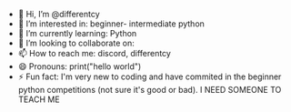 - 👋 Hi, I’m @differentcy
- 👀 I’m interested in: beginner- intermediate python
- 🌱 I’m currently learning: Python
- 💞️ I’m looking to collaborate on: 
- 📫 How to reach me: discord, differentcy
- 😄 Pronouns: print("hello world")
- ⚡ Fun fact: I'm very new to coding and have commited in the beginner python competitions (not sure it's good or bad). I NEED SOMEONE TO TEACH ME

<!---
differentcy/differentcy is a ✨ special ✨ repository because its `README.md` (this file) appears on your GitHub profile.
You can click the Preview link to take a look at your changes.
--->
